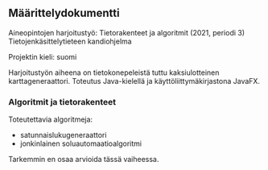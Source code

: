 ## Määrittelydokumentti

Aineopintojen harjoitustyö: Tietorakenteet ja algoritmit (2021, periodi 3)
Tietojenkäsittelytieteen kandiohjelma

Projektin kieli: suomi

Harjoitustyön aiheena on tietokonepeleistä tuttu kaksiulotteinen karttageneraattori. Toteutus Java-kielellä ja käyttöliittymäkirjastona JavaFX.

### Algoritmit ja tietorakenteet

Toteutettavia algoritmeja:

- satunnaislukugeneraattori
- jonkinlainen soluautomaatioalgoritmi

Tarkemmin en osaa arvioida tässä vaiheessa.